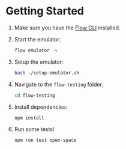 # Getting Started

1. Make sure you have the [Flow CLI](https://docs.onflow.org/flow-cli/install/) installed.

2. Start the emulator:

   ```sh
   flow emulator -v
   ```

3. Setup the emulator:

   ```sh
   bash ./setup-emulator.sh
   ```

4. Navigate to the `flow-testing` folder.

   ```sh
   cd flow-testing
   ```

5. Install dependencies:

   ```sh
   npm install
   ```

6. Run some tests!
   ```sh
   npm run test open-space
   ```
